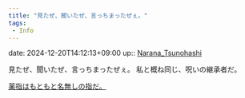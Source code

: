 ```yaml
---
title: "見たぜ、聞いたぜ、言っちまったぜぇ。"
tags:
 - Info
---
```


date: 2024-12-20T14:12:13+09:00
up:: [Narana_Tsunohashi](Bar/Novel/Nacaria/Narana_Tsunohashi.md)

見たぜ、聞いたぜ、言っちまったぜぇ。
私と概ね同じ、呪いの継承者だ。

[薬指はもともと名無しの指だ。](薬指はもともと名無しの指だ。.md)